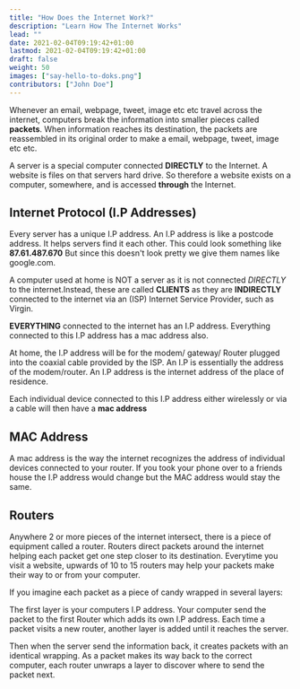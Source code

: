 ```yaml
---
title: "How Does the Internet Work?"
description: "Learn How The Internet Works"
lead: ""
date: 2021-02-04T09:19:42+01:00
lastmod: 2021-02-04T09:19:42+01:00
draft: false
weight: 50
images: ["say-hello-to-doks.png"]
contributors: ["John Doe"]
---
```


Whenever an email, webpage, tweet, image etc etc travel across the internet, computers break the information into smaller pieces called **packets**. When information reaches its destination, the packets are reassembled in its original order to make a email, webpage, tweet, image etc etc.

A server is a special computer connected **DIRECTLY** to the Internet. A website is files on that servers hard drive. So therefore a website exists on a computer, somewhere, and is accessed **through** the Internet.

## Internet Protocol (I.P Addresses)

Every server has a unique I.P address. An I.P address is like a postcode address. It helps servers find it each other. This could look something like **87.61.487.670** But since this doesn't look pretty we give them names like google.com.

A computer used at home is NOT a server as it is not connected *DIRECTLY* to the internet.Instead, these are called **CLIENTS** as they are **INDIRECTLY** connected to the internet via an (ISP) Internet Service Provider, such as Virgin. 

**EVERYTHING** connected to the internet has an I.P address. Everything connected to this I.P address has a mac address also.

At home, the I.P address will be for the modem/ gateway/ Router plugged into the coaxial cable provided by the ISP. An I.P is essentially the address of the modem/router. An I.P address is the internet address of the place of residence. 

Each individual device connected to this I.P address either wirelessly or via a cable will then have a **mac address**

## MAC Address

A mac address is the way the internet recognizes the address of individual devices connected to your router.
If you took your phone over to a friends house the I.P address would change but the MAC address would stay the same.

## Routers

Anywhere 2 or more pieces of the internet intersect, there is a piece of equipment called a router. Routers direct packets around the internet helping each packet get one step closer to its destination. Everytime you visit a website, upwards of 10 to 15 routers may help your packets make their way to or from your computer.

If you imagine each packet as a piece of candy wrapped in several layers:

The first layer is your computers I.P address. Your computer send the packet to the first Router which adds its own I.P address. Each time a packet visits a new router, another layer is added until it reaches the server. 

Then when the server send the information back, it creates packets with an identical wrapping. As a packet makes its way back to the correct computer, each router unwraps a layer to discover where to send the packet next.

